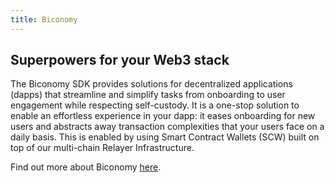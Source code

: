 ```yaml
---
title: Biconomy
---
```


## Superpowers for your Web3 stack

The Biconomy SDK provides solutions for decentralized applications (dapps) that streamline and simplify tasks from onboarding to user engagement while respecting self-custody. It is a one-stop solution to enable an effortless experience in your dapp: it eases onboarding for new users and abstracts away transaction complexities that your users face on a daily basis. This is enabled by using Smart Contract Wallets (SCW) built on top of our multi-chain Relayer Infrastructure.

Find out more about Biconomy [here](https://www.biconomy.io/).
